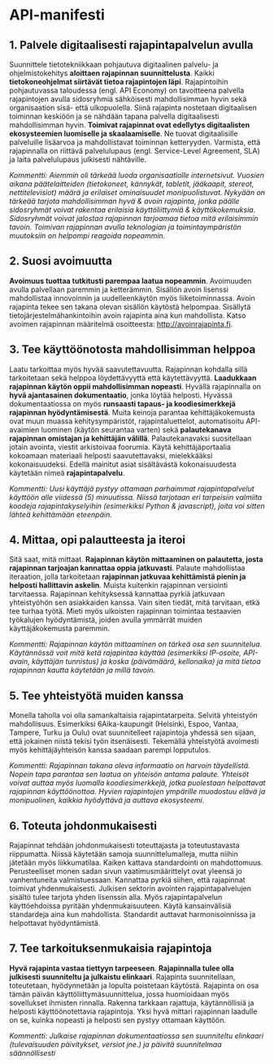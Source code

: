 # API-manifesti


## 1. Palvele digitaalisesti rajapintapalvelun avulla

Suunnittele tietotekniikkaan pohjautuva digitaalinen palvelu- ja ohjelmistokehitys **aloittaen rajapinnan suunnittelusta**. Kaikki **tietokoneohjelmat siirtävät tietoa rajapintojen läpi**. Rajapintoihin pohjautuvassa taloudessa (engl. API Economy) on tavoitteena palvella rajapintojen avulla sidosryhmiä sähköisesti mahdollisimman hyvin sekä organisaation sisä- että ulkopuolella. Siinä rajapinta nostetaan digitaalisen toiminnan keskiöön ja se nähdään tapana palvella digitaalisesti mahdollisimman hyvin. **Toimivat rajapinnat ovat edellytys digitaalisten ekosysteemien luomiselle ja skaalaamiselle**. Ne tuovat digitaalisille palveluille lisäarvoa ja mahdollistavat toiminnan ketteryyden. Varmista, että rajapinnalla on riittävä palvelulupaus (engl. Service-Level Agreement, SLA) ja laita palvelulupaus julkisesti nähtäville.

*Kommentti: Aiemmin oli tärkeää luoda organisaatiolle internetsivut. Vuosien aikana päätelaitteiden (tietokoneet, kännykät, tabletit, jääkaapit, stereot, nettitelevisiot) määrä ja erilaiset ominaisuudet monipuolistuvat. Nykyään on tärkeää tarjota mahdollisimman hyvä & avoin rajapinta, jonka päälle sidosryhmät voivat rakentaa erilaisia käyttöliittymiä & käyttökokemuksia. Sidosryhmät voivat jalostaa rajapinnan tarjoamaa tietoa mitä erilaisimmin tavoin. Toimivan rajapinnan avulla teknologian ja toimintaympäristön muutoksiin on helpompi reagoida nopeammin.*


## 2. Suosi avoimuutta

**Avoimuus tuottaa tutkitusti parempaa laatua nopeammin**. Avoimuuden avulla palvellaan paremmin ja  ketterämmin. Sisällön avoin lisenssi mahdollistaa innovoinnin ja uudelleenkäytön myös liiketoiminnassa. Avoin rajapinta tekee sen takana olevan sisällön käytöstä helpompaa. Sisällytä tietojärjestelmähankintoihin avoin rajapinta aina kun mahdollista. Katso avoimen rajapinnan määritelmä osoitteesta: http://avoinrajapinta.fi.


## 3. Tee käyttöönotosta mahdollisimman helppoa

Laatu tarkoittaa myös hyvää saavutettavuutta. Rajapinnan kohdalla sillä tarkoitetaan sekä helppoa löydettävyyttä että käytettävyyttä. **Laadukkaan rajapinnan käytön oppii mahdollisimman nopeasti**. Hyvällä rajapinnalla on **hyvä ajantasainen dokumentaatio**, jonka löytää helposti. Hyvässä dokumentaatiossa on myös **runsaasti tapaus- ja koodiesimerkkejä rajapinnan hyödyntämisestä**. Muita keinoja parantaa kehittäjäkokemusta ovat muun muassa kehitysympäristöt, rajapintaluettelot, automatisoitu API-avaimien luominen (käytön seurantaa varten) sekä **palautekanava rajapinnan omistajan ja kehittäjän välillä**. Palautekanavaksi suositellaan jotain avointa, viestit arkistoivaa foorumia. Käytä kehittäjäportaalia kokoamaan materiaali helposti saavutettavaksi, mielekkääksi kokonaisuudeksi. Edellä mainitut asiat sisältävästä kokonaisuudesta käytetään nimeä **rajapintapalvelu**. 

*Kommentti: Uusi käyttäjä pystyy ottamaan parhaimmat rajapintapalvelut käyttöön alle viidessä (5) minuutissa. Niissä tarjotaan eri tarpeisiin valmiita koodeja rajapintakyselyihin (esimerkiksi Python & javascript), joita voi sitten lähteä kehittämään eteenpäin.*

## 4. Mittaa, opi palautteesta ja iteroi

Sitä saat, mitä mittaat. **Rajapinnan käytön mittaaminen on palautetta, josta rajapinnan tarjoajan kannattaa oppia jatkuvasti**. Palaute mahdollistaa iteraation, jolla tarkoitetaan **rajapinnan jatkuvaa kehittämistä pienin ja helposti hallittavin askelin**. Muista kuitenkin rajapinnan versiointi tarvitaessa. Rajapinnan kehityksessä kannattaa pyrkiä jatkuvaan yhteistyöhön sen asiakkaiden kanssa. Vain siten tiedät, mitä tarvitaan, etkä tee turhaa työtä. Mieti myös ulkoisten rajapinnan toimintaa testaavien työkalujen hyödyntämistä, joiden avulla ymmärrät muiden käyttäjäkokemusta paremmin.

*Kommentti: Rajapinnan käytön mittaaminen on tärkeä osa sen suunnitelua. Käytännössä voit mitä ketä rajapintaa käyttää (esimerkiksi IP-osoite, API-avain, käyttäjän tunnistus) ja koska (päivämäärä, kellonaika) ja mitä tietoa rajapinnan kautta käytetään ja millä tavoin.*

## 5. Tee yhteistyötä muiden kanssa
Monella taholla voi olla samankaltaisia rajapintatarpeita. Selvitä yhteistyön mahdollisuus. Esimerkiksi 6Aika-kaupungit (Helsinki, Espoo, Vantaa, Tampere, Turku ja Oulu) ovat suunnitelleet rajapintoja yhdessä sen sijaan, että jokainen niistä tekisi työn itsenäisesti. Tekemällä yhteistyötä avoimesti myös kehittäjäyhteisön kanssa saadaan parempi lopputulos.

*Kommentti: Rajapinnan takana oleva informaatio on harvoin täydellistä. Nopein tapa parantaa sen laatua on yhteisön antama palaute. Yhteisöt voivat auttaa myös luomalla koodiesimerkkejä, jotka puolestaan helpottavat rajapinnan käyttöönottoa. Hyvien rajapintojen ympärille muodostuu elävä ja monipuolinen, kaikkia hyödyttävä ja auttava ekosysteemi.*


## 6. Toteuta johdonmukaisesti

Rajapinnat tehdään johdonmukaisesti toteuttajasta ja toteutustavasta riippumatta. Niissä käytetään samoja suunnittelumalleja, mutta niihin jätetään myös liikkumatilaa. Kaiken kattava standardointi on mahdottomuus. Perusteelliset monen sadan sivun vaatimusmäärittelyt ovat yleensä jo vanhentuneita valmistuessaan. Kannattaa pyrkiä siihen, että rajapinnat toimivat yhdenmukaisesti. Julkisen sektorin avointen rajapintapalvelujen sisältö tulee tarjota yhden lisenssin alla. Myös rajapintapalvelun käyttöehdoissa pyritään yhdenmukaisuuteen. Käytä kansainvälisiä standardeja aina kun mahdollista. Standardit auttavat harmonisoinnissa ja helpottavat hyödyntämistä.


## 7. Tee tarkoituksenmukaisia rajapintoja

**Hyvä rajapinta vastaa tiettyyn tarpeeseen**. **Rajapinnalla tulee olla julkisesti suunniteltu ja julkaistu elinkaari**. Rajapinta suunnitellaan, toteutetaan, hyödynnetään ja lopulta poistetaan käytöstä. Rajapinta on osa tämän päivän käyttöliittymäsuunnittelua, jossa huomioidaan myös sovellukset ihmisten rinnalla. Rakenna tarkkaan rajattuja, käytännöllisiä ja helposti käyttöönotettavia rajapintoja. Yksi hyvä mittari rajapinnan laadulle on se, kuinka nopeasti ja helposti sen pystyy ottamaan käyttöön.

*Kommentti: Julkaise rajapinnan dokumentaatiossa sen suunniteltu elinkaari (tulevaisuuden päivitykset, versiot jne.) ja päivitä suunnitelmaa säännöllisesti*
